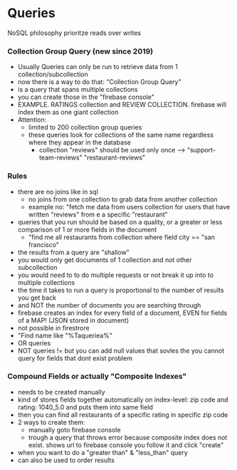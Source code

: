 # Queries


NoSQL philosophy prioritze reads over writes

### Collection Group Query (new since 2019)
* Usually Queries can only be run to retrieve data from 1 collection/subcollection
* now there is a way to do that: "Collection Group Query"
* is a query that spans multiple collections
* you can create those in the "firebase console" 
* EXAMPLE. RATINGS collection and REVIEW COLLECTION. firebase will index them as one giant collection
* Attention:
  * limited to 200 collection group queries
  * these queries look for collections of the same name regardless where they appear in the database
     * collection "reviews" should be used only once --> "support-team-reviews" "restaurant-reviews"

### Rules
* there are no joins like in sql
  * no joins from one collection to grab data from another collection
  * example no:  "fetch me data from users collection  for users that have written "reviews" from e a specific "restaurant"
* queries that you run should be based on a quality, or a greater or less comparison of 1 or more fields in the document
  * "find me all restaurants from collection where field city == "san francisco"
* the results from a query are "shallow"
 * you would only get documents of 1 collection and not other subcollection
 * you would need to to do multiple requests or not break it up into to multiple collections
* the time it takes to run a query is proportional to the number of results you get back 
 * and NOT the number of documents you are searching through
 * firebase creates an index for every field of a document, EVEN for fields of a MAP! (JSON stored in document)
* not possible in firestrore 
 * "Find name like "%Taqueriea%"
 * OR queries
 * NOT queries != but you can add null values that sovles the you cannot query for fields that dont exist problem

### Compound Fields or actually "Composite Indexes"
* needs to be created manually
* kind of stores fields together automatically on index-level:  zip code and rating: 1040_5.0 and puts them into same field
* then you can find all restaurants of a specific rating in specific zip code
* 2 ways to create them:
  * manually goto firebase console
  * trough a query that throws error because composite index does not exist. shows url to firebase console you follow it and click "create"
 * when you want to do a "greater than" & "less_than" query
 * can also be used to order results
  


  

